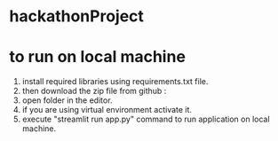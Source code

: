 # hackathonProject

# to run on local machine

1. install required libraries using requirements.txt file.
2. then download the zip file from github :
3. open folder in the editor.
4. if you are using virtual environment activate it.
5. execute "streamlit run app.py" command to run application on local machine.
